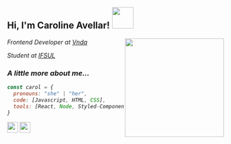 <h2> Hi, I'm Caroline Avellar! <img src="https://media.giphy.com/media/mGcNjsfWAjY5AEZNw6/giphy.gif" width="50"></h2>
<img align='right' src="https://media4.giphy.com/media/8BlEa9XDwxOwdB6mKW/giphy.gif" width="230">
<p><em>Frontend Developer at <a href="https://www.vnda.com.br/">Vnda</a></p>
<p><em>Student at <a href="http://www.ifsul.edu.br/">IFSUL</a></p>

### A little more about me...  

```javascript
const carol = {
  pronouns: "she" | "her",
  code: [Javascript, HTML, CSS],
  tools: [React, Node, Styled-Components]
}
```

[<img src="https://image.flaticon.com/icons/png/512/2111/2111499.png" width="25">](https://www.linkedin.com/in/carolineavllr/)   [<img src="https://image.flaticon.com/icons/png/512/2111/2111463.png" width="25">](https://www.instagram.com/carolineavllr/)


